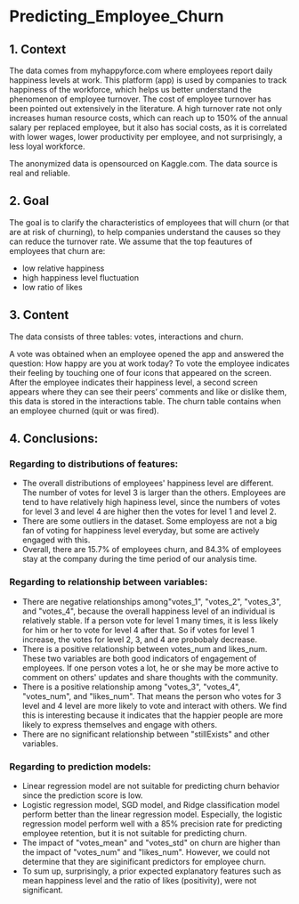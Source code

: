 # Predicting_Employee_Churn
 
## 1. Context

The data comes from myhappyforce.com where employees report daily happiness levels at work. This platform (app) is used by companies to track happiness of the workforce, which helps us better understand the phenomenon of employee turnover. The cost of employee turnover has been pointed out extensively in the literature. A high turnover rate not only increases human resource costs, which can reach up to 150% of the annual salary per replaced employee, but it also has social costs, as it is correlated with lower wages, lower productivity per employee, and not surprisingly, a less loyal workforce.

The anonymized data is opensourced on Kaggle.com. The data source is real and reliable.

## 2. Goal

The goal is to clarify the characteristics of employees that will churn (or that are at risk of churning), to help companies understand the causes so they can reduce the turnover rate. We assume that the top feautures of employees that churn are:

- low relative happiness
- high happiness level fluctuation
- low ratio of likes

## 3. Content

The data consists of three tables: votes, interactions and churn.

A vote was obtained when an employee opened the app and answered the question: How happy are you at work today? To vote the employee indicates their feeling by touching one of four icons that appeared on the screen.
After the employee indicates their happiness level, a second screen appears where they can see their peers’ comments and like or dislike them, this data is stored in the interactions table.
The churn table contains when an employee churned (quit or was fired).

## 4. Conclusions:

### Regarding to distributions of features:

- The overall distributions of employees' happiness level are different. The number of votes for level 3 is larger than the others. Employees are tend to have relatively high hapiness level, since the numbers of votes for level 3 and level 4 are higher then the votes for level 1 and level 2.
- There are some outliers in the dataset. Some employess are not a big fan of voting for happiness level everyday, but some are actively engaged with this.
- Overall, there are 15.7% of employees churn, and 84.3% of employees stay at the company during the time period of our analysis time.

### Regarding to relationship between variables:

- There are negative relationships among"votes_1", "votes_2", "votes_3", and "votes_4", because the overall happiness level of an individual is relatively stable. If a person vote for level 1 many times, it is less likely for him or her to vote for level 4 after that. So if votes for level 1 increase, the votes for level 2, 3, and 4 are probobaly decrease.
- There is a positive relationship between votes_num and likes_num. These two variables are both good indicators of engagement of employees. If one person votes a lot, he or she may be more active to comment on others' updates and share thoughts with the community.
- There is a positive relationship among "votes_3", "votes_4", "votes_num", and "likes_num". That means the person who votes for 3 level and 4 level are more likely to vote and interact with others. We find this is interesting because it indicates that the happier people are more likely to express themselves and engage with others.
- There are no significant relationship between "stillExists" and other variables.

### Regarding to prediction models:

- Linear regression model are not suitable for predicting churn behavior since the prediction score is low.
- Logistic regression model, SGD model, and Ridge classification model perform better than the linear regression model. Especially, the logistic regression model perform well with a 85% precision rate for predicting employee retention, but it is not suitable for predicting churn.
- The impact of "votes_mean" and "votes_std" on churn are higher than the impact of "votes_num" and "likes_num". However, we could not determine that they are siginificant predictors for employee churn.
- To sum up, surprisingly, a prior expected explanatory features such as mean happiness level and the ratio of likes (positivity), were not significant.
